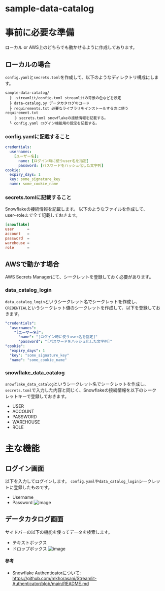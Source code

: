 # sample-data-catalog

# 事前に必要な準備
ローカル or AWS上のどちらでも動かせるように作成してあります。
## ローカルの場合
`config.yaml`と`secrets.toml`を作成して、以下のようなディレクトリ構成にします。
```
sample-data-catalog/
  ├ .streamlit/config.toml streamlitの背景の色などを設定
  ├ data-catalog.py データカタログのコード 
  ├ requirements.txt 必要なライブラリをインストールするのに使うrequirement.txt
 　　├ secrets.toml snowflakeの接続情報を記載する。
  └ config.yaml ログイン機能用の設定を記載する。
```
### config.yamlに記載すること
```yaml
credentials:
  usernames:
    [ユーザー名]:
      name: [ログイン時に使うuser名を指定]
      password: [パスワードをハッシュ化した文字列]
cookie:
  expiry_days: 1
  key: some_signature_key
  name: some_cookie_name
```
### secrets.tomlに記載すること
Snowflakeの接続情報を記載します。
以下のようなファイルを作成して、user~roleまで全て記載しておきます。
```toml
[snowflake]
user      = 
account   = 
password  = 
warehouse = 
role      =
```



## AWSで動かす場合
AWS Secrets Managerにて、シークレットを登録しておく必要があります。


### data_catalog_login
`data_catalog_login`というシークレット名でシークレットを作成し、
`CREDENTIAL`というシークレット値のシークレットを作成して、以下を登録しておきます。
```yaml
"credentials":
  "usernames":
    "[ユーザー名]":
      "name": "[ログイン時に使うuser名を指定]"
      "password": "[パスワードをハッシュ化した文字列]"
"cookie":
  "expiry_days": 1
  "key": "some_signature_key"
  "name": "some_cookie_name"
```

### snowflake_data_catalog
`snowflake_data_catalog`というシークレット名でシークレットを作成し、
`secrets.toml`で入力した内容と同じく、Snowflakeの接続情報を以下のシークレットキーで登録しておきます。
* USER
* ACCOUNT
* PASSWORD
* WAREHOUSE
* ROLE


# 主な機能
## ログイン画面
以下を入力してログインします。
`config.yaml`や`data_catalog_login`シークレットに登録したものです。

* Username
* Password
![image](https://github.com/genda-tech/sample-data-catalog/assets/974175/e8d633ac-23b8-4a43-acfa-26b771fa4ef8)


## データカタログ画面
サイドバーの以下の機能を使ってデータを検索します。
* テキストボックス
* ドロップボックス
![image](https://github.com/genda-tech/sample-data-catalog/assets/974175/8e1bc67a-5a40-4942-9e8c-8ca633e15af6)




#### 参考
* Snowflake Authenticatorについて: https://github.com/mkhorasani/Streamlit-Authenticator/blob/main/README.md
